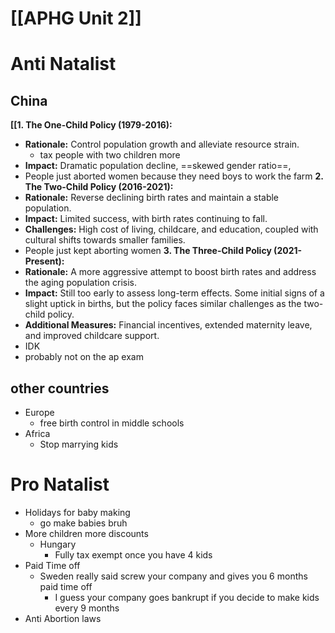 # [[APHG Unit 2]]
# Anti Natalist
## China
**[[1. The One-Child Policy (1979-2016):** 
* **Rationale:**  Control population growth and alleviate resource strain.
	* tax people with two children more
* **Impact:**  Dramatic population decline, ==skewed gender ratio==, 
* People just aborted women because they need boys to work the farm
**2. The Two-Child Policy (2016-2021):**
* **Rationale:**  Reverse declining birth rates and maintain a stable population.
* **Impact:**  Limited success, with birth rates continuing to fall.
* **Challenges:**  High cost of living, childcare, and education, coupled with cultural shifts towards smaller families.
* People just kept aborting women
**3. The Three-Child Policy (2021-Present):**
* **Rationale:**  A more aggressive attempt to boost birth rates and address the aging population crisis.
* **Impact:**  Still too early to assess long-term effects. Some initial signs of a slight uptick in births, but the policy faces similar challenges as the two-child policy.
* **Additional Measures:**  Financial incentives, extended maternity leave, and improved childcare support.
* IDK
* probably not on the ap exam
## other countries
- Europe
	- free birth control in middle schools
- Africa
	- Stop marrying kids
# Pro Natalist
- Holidays for baby making
	- go make babies bruh
- More children more discounts
	- Hungary
		- Fully tax exempt once you have 4 kids
- Paid Time off
	- Sweden really said screw your company and gives you 6 months paid time off
		- I guess your company goes bankrupt if you decide to make kids every 9 months
- Anti Abortion laws

